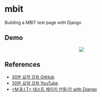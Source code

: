 # mbit
Building a MBIT test page with Django

## Demo
<p align="center">
  <img src="https://user-images.githubusercontent.com/61646760/147670750-87653e6d-2793-4b1f-b2a9-f4515330292b.gif">
</p>

## References
- [30분 요약 강좌 GitHub](https://github.com/paullabkorea/tutorialproject)
- [30분 요약 강좌 YouTube](https://www.youtube.com/playlist?list=PLkfUwwo13dlUhRuBra9j6YCypYRdifd2O)
- [<M.B.I.T> 테스트 페이지 만들기! with Django](https://www.inflearn.com/course/mbit-%ED%85%8C%EC%8A%A4%ED%8A%B8-%ED%8E%98%EC%9D%B4%EC%A7%80-%EC%9B%B9%EA%B0%9C%EB%B0%9C/)
